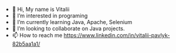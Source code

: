 - 👋 Hi, My name is Vitalii
- 👀 I’m interested in programing
- 🌱 I’m currently learning Java, Apache, Selenium
- 💞️ I’m looking to collaborate on Java projects.
- 📫 How to reach me https://www.linkedin.com/in/vitalii-pavlyk-82b5aa1a1/

<!---
4Vitalii5/4Vitalii5 is a ✨ special ✨ repository because its `README.md` (this file) appears on your GitHub profile.
You can click the Preview link to take a look at your changes.
--->
